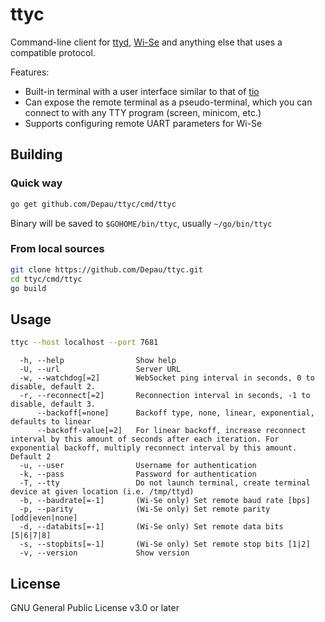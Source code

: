 # ttyc

Command-line client for [ttyd](https://github.com/tsl0922/ttyd), [Wi-Se](https://github.com/Depau/wi-se-sw/) and
anything else that uses a compatible protocol.

Features:

- Built-in terminal with a user interface similar to that of [tio](https://github.com/tio/tio)
- Can expose the remote terminal as a pseudo-terminal, which you can connect to with any TTY program (screen, minicom,
  etc.)
- Supports configuring remote UART parameters for Wi-Se

## Building

### Quick way

```bash
go get github.com/Depau/ttyc/cmd/ttyc
```

Binary will be saved to `$GOHOME/bin/ttyc`, usually `~/go/bin/ttyc`

### From local sources

```bash
git clone https://github.com/Depau/ttyc.git
cd ttyc/cmd/ttyc
go build
```

## Usage

```bash
ttyc --host localhost --port 7681
```

```
  -h, --help                Show help
  -U, --url                 Server URL
  -w, --watchdog[=2]        WebSocket ping interval in seconds, 0 to disable, default 2.
  -r, --reconnect[=2]       Reconnection interval in seconds, -1 to disable, default 3.
      --backoff[=none]      Backoff type, none, linear, exponential, defaults to linear
      --backoff-value[=2]   For linear backoff, increase reconnect interval by this amount of seconds after each iteration. For exponential backoff, multiply reconnect interval by this amount. Default 2
  -u, --user                Username for authentication
  -k, --pass                Password for authentication
  -T, --tty                 Do not launch terminal, create terminal device at given location (i.e. /tmp/ttyd)
  -b, --baudrate[=-1]       (Wi-Se only) Set remote baud rate [bps]
  -p, --parity              (Wi-Se only) Set remote parity [odd|even|none]
  -d, --databits[=-1]       (Wi-Se only) Set remote data bits [5|6|7|8]
  -s, --stopbits[=-1]       (Wi-Se only) Set remote stop bits [1|2]
  -v, --version             Show version
```

## License

GNU General Public License v3.0 or later
